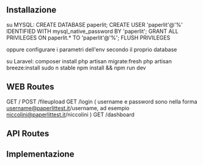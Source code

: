 ## Installazione


su MYSQL:
CREATE DATABASE paperlit;
CREATE USER 'paperlit'@'%' IDENTIFIED WITH mysql_native_password BY 'paperlit';
GRANT ALL PRIVILEGES ON paperlit.* TO 'paperlit'@'%';
FLUSH PRIVILEGES

oppure configurare i parametri dell'env secondo il proprio database


su Laravel:
composer install
php artisan migrate:fresh
php artisan breeze:install
sudo n stable
npm install && npm run dev




## WEB Routes

GET     /
POST    /fileupload
GET     /login   ( username e password sono nella forma username@paperlittest.it/username, ad esempio niccolini@paperlittest.it/niccolini )
GET     /dashboard

## API Routes



## Implementazione


